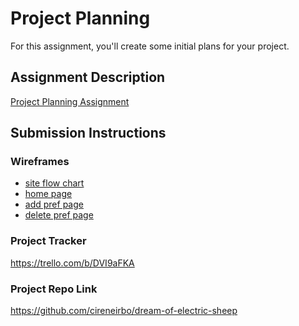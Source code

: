 # Project Planning
For this assignment, you'll create some initial plans for your project.

## Assignment Description
[Project Planning Assignment](https://education.launchcode.org/liftoff/modules/assignments/project-planning)

## Submission Instructions

### Wireframes

<ul>
  <li><a href="https://github.com/cireneirbo/liftoff-assignments/blob/master/dream-of-electric-sheep%20flow%20chart.png">site flow chart</a></li>
  <li><a href="https://github.com/cireneirbo/liftoff-assignments/blob/master/home%20page.png">home page</a></li>
  <li><a href="https://github.com/cireneirbo/liftoff-assignments/blob/master/add%20pref%20page.png">add pref page</a></li>
  <li><a href="https://github.com/cireneirbo/liftoff-assignments/blob/master/delete%20pref%20page.png">delete pref page</a></li>
</ul>

### Project Tracker

https://trello.com/b/DVI9aFKA

### Project Repo Link

https://github.com/cireneirbo/dream-of-electric-sheep
